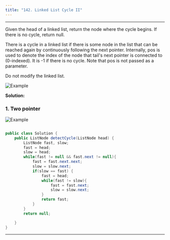 ```yaml
---
title: "142. Linked List Cycle II"
---
```


---

Given the head of a linked list, return the node where the cycle begins. If there is no cycle, return null.

There is a cycle in a linked list if there is some node in the list that can be reached again by continuously following the next pointer. Internally, pos is used to denote the index of the node that tail's next pointer is connected to (0-indexed). It is -1 if there is no cycle. Note that pos is not passed as a parameter.

Do not modify the linked list.

![Example](/Leetcode/assets/142.png)

**Solution:**

### 1. Two pointer

![Example](/Leetcode/assets/160.gif)

```java

public class Solution {
    public ListNode detectCycle(ListNode head) {
        ListNode fast, slow;
        fast = head;
        slow = head;
        while(fast != null && fast.next != null){
            fast = fast.next.next;
            slow = slow.next;
            if(slow == fast) {
                fast = head;
                while(fast != slow){
                    fast = fast.next;
                    slow = slow.next;
                }
                return fast;
            }
        }
        return null;

    }
}

```

---
